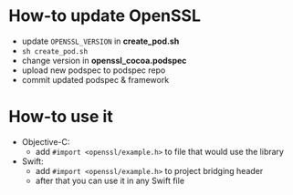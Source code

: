# How-to update OpenSSL
* update `OPENSSL_VERSION` in **create_pod.sh**
* `sh create_pod.sh`
* change version in **openssl_cocoa.podspec**
* upload new podspec to podspec repo
* commit updated podspec & framework

# How-to use it
* Objective-C:
    * add `#import <openssl/example.h>` to file that would use the library
* Swift:
    * add `#import <openssl/example.h>` to project bridging header
    * after that you can use it in any Swift file